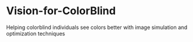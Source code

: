 # Vision-for-ColorBlind
Helping colorblind individuals see colors better with image simulation and optimization techniques
